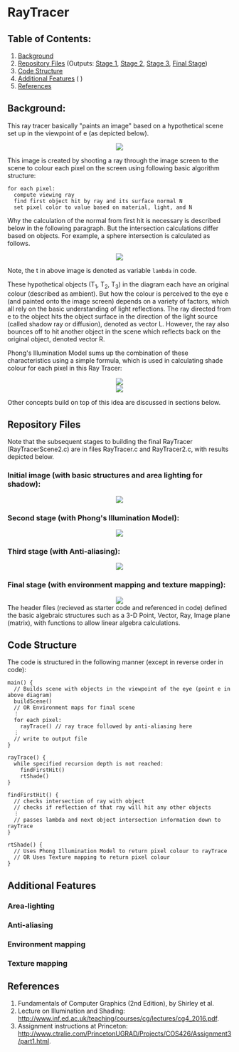 # RayTracer

## Table of Contents:
1. [Background](#background)
2. [Repository Files](#repository-files) (Outputs: 
   [Stage 1](#initial-image-with-basic-structures-and-area-lighting-for-shadow),
   [Stage 2](#second-stage-with-phongs-illumination-model),
   [Stage 3](#third-stage-with-anti-aliasing),
   [Final Stage](#final-stage-with-environment-mapping-and-texture-mapping))
3. [Code Structure](#code-structure)
4. [Additional Features](#additional-features) (
   )
5. [References](#references)

## Background:
This ray tracer basically "paints an image" based on a hypothetical scene set up in the viewpoint of e (as depicted below).  

<center> <img src="RayTracingDiagram.png"/> </center>  
  
This image is created by shooting a ray through the image screen to the scene to colour each pixel on the screen using following basic algorithm structure:  

```
for each pixel:
  compute viewing ray
  find first object hit by ray and its surface normal N
  set pixel color to value based on material, light, and N
```  

Why the calculation of the normal from first hit is necessary is described below in the following paragraph. But the intersection calculations differ based on objects. For example, a sphere intersection is calculated as follows.  

<center> <img src="raysphereintersection.jpg"/> </center>  

Note, the t in above image is denoted as variable ```lambda``` in code.

These hypothetical objects (T<sub>1</sub>, T<sub>2</sub>, T<sub>3</sub>) in the diagram each have an original colour (described as ambient). But how the colour is perceived to the eye e (and painted onto the image screen) depends on a variety of factors, which all rely on the basic understanding of light reflections. The ray directed from e to the object hits the object surface in the direction of the light source (called shadow ray or diffusion), denoted as vector L. However, the ray also bounces off to hit another object in the scene which reflects back on the original object, denoted vector R.  

Phong's Illumination Model sums up the combination of these characteristics using a simple formula, which is used in calculating shade colour for each pixel in this Ray Tracer:

<center> <img src="PhongsIlluminationDiagram.png"/> </center>  
<center> <img src="PhongsIlluminationFormula.png"/> </center>  

Other concepts build on top of this idea are discussed in sections below.

## Repository Files
Note that the subsequent stages to building the final RayTracer (RayTracerScene2.c) are in files RayTracer.c and RayTracer2.c, with results depicted below.  

### Initial image (with basic structures and area lighting for shadow):
<center> <img src="scene1.png"/> </center>  

### Second stage (with Phong's Illumination Model):
<center> <img src="scene3.png"/> </center> 

### Third stage (with Anti-aliasing):
<center> <img src="scene4.png"/> </center>   

### Final stage (with environment mapping and texture mapping):
<center> <img src="finalscene.png"/> </center>  
The header files (recieved as starter code and referenced in code) defined the basic algebraic structures such as a 3-D Point, Vector, Ray, Image plane (matrix), with functions to allow linear algebra calculations.  

## Code Structure
The code is structured in the following manner (except in reverse order in code):
```
main() {
  // Builds scene with objects in the viewpoint of the eye (point e in above diagram)
  buildScene()
  // OR Environment maps for final scene
  ⋮
  for each pixel:
    rayTrace() // ray trace followed by anti-aliasing here
  ⋮
  // write to output file
}
```

```
rayTrace() {
  while specified recursion depth is not reached:
    findFirstHit()
    rtShade()
}
```

```
findFirstHit() {
  // checks intersection of ray with object
  // checks if reflection of that ray will hit any other objects
  ⋮
  // passes lambda and next object intersection information down to rayTrace
}
```

```
rtShade() {
  // Uses Phong Illumination Model to return pixel colour to rayTrace
  // OR Uses Texture mapping to return pixel colour
}
```
## Additional Features

### Area-lighting

### Anti-aliasing

### Environment mapping

### Texture mapping

## References
1. Fundamentals of Computer Graphics (2nd Edition), by Shirley et al.  
2. Lecture on Illumination and Shading: http://www.inf.ed.ac.uk/teaching/courses/cg/lectures/cg4_2016.pdf. 
3. Assignment instructions at Princeton: http://www.ctralie.com/PrincetonUGRAD/Projects/COS426/Assignment3/part1.html. 
